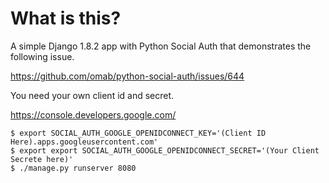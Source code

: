 # What is this?

A simple Django 1.8.2 app with Python Social Auth that demonstrates the following issue.

https://github.com/omab/python-social-auth/issues/644

You need your own client id and secret.

https://console.developers.google.com/

```
$ export SOCIAL_AUTH_GOOGLE_OPENIDCONNECT_KEY='(Client ID Here).apps.googleusercontent.com'
$ export export SOCIAL_AUTH_GOOGLE_OPENIDCONNECT_SECRET='(Your Client Secrete here)'
$ ./manage.py runserver 8080
```
